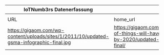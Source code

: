 |IoTNumb3rs Datenerfassung|||||||||||
| ---- | ---- | ---- | ---- | ---- | ---- | ---- | ---- | ---- | ---- | ---- |
||||||||||||
|URL|home_url|filename|device_class|device_count|market_class|market_volume|prognosis_year|publication_year|authorship_class|Dropbox folder|
|https://gigaom.com/wp-content/uploads/sites/1/2011/10/updated-gsma-infographic-final.jpg|https://gigaom.com/2011/10/13/internet-of-things-will-have-24-billion-devices-by-2020/updated-gsma-infographic-final/|file5_updated-gsma-infographic-final.jpg||||||||JinlinHolic/20181123-1800|
